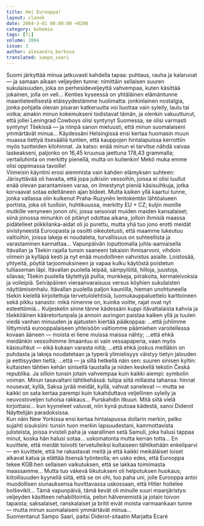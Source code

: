 ```yaml
---
title: Hei Eurooppa!
layout: clanek
date: 2004-3-01 00:00:00 +0200
category: bohemia
tags: [fi]
volume: 2004
issue: 3
author: alexandra_berkova
translated: sampo_saari
---
```

  
Suomi järkyttää minua jatkuvasti kahdella tapaa: puhtaus, rauha ja kalaruoat — ja samaan aikaan veljeyden tunne: nimittäin sellaisen suuren sukulaisuuden, joka on perhesideveljeyttä vahvempaa, kuten käsittää jokainen, jolla on veli… Kenties kyseessä on yhtäläinen elämäntunne maantieteellisestä etäisyydestämme huolimatta: jonkinlainen nostalgia, jonka pohjalla olevan pisaran katkeruutta voi liuottaa vain syleily, laulu tai votka; ainakin minun kokemukseni todistavat tämän, ja olenkin vakuuttunut, että jollei Leningrad Cowboys olisi syntynyt Suomessa, se olisi varmasti syntynyt Tšekissä — ja niinpä sanon mieluusti, että minun suomalaiseni ymmärtävät minua… 
 Käydessäni Helsingissä ensi kertaa huomasin muun muassa tiettyä itsesääliä tuntien, että kauppojen hintalapuissa kerrottiin myös tuotteiden kilohinnat. Ja katso: enää minun ei tarvitse nähdä vaivaa laskeakseni, paljonko on 16,45 kruunua jaettuna 178,43 grammalla; vertailuhinta on merkitty pienellä, mutta on kuitenkin! Mekö muka emme olisi oppimassa tavoille!  
Viimeisin käyntini erosi aiemmista vain kahden elämyksen suhteen: 
Järisyttävää oli havaita, että jopa julkisiin vessoihin, joissa ei olisi luullut enää olevan parantamisen varaa, on ilmestynyt pieniä käsisuihkuja, jotka korvaavat sotaa edeltäneen ajan bideet. Mutta kaiken yllä kaartui tunne, jonka vallassa olin kulkenut Praha-Ruzyněn lentokentän lähtöalueen portista, joka oli tuolloin, huhtikuussa, merkitty EU + CZ; kuljin monille mutkille venyneen jonon ohi, jossa seisoivat muiden maiden kansalaiset; siinä jonossa minunkin oli pitänyt odottaa aikana, jolloin ihmisiä maassa pidätelleet piikkilanka-aidat oli jo purettu, mutta yhä tuo jono erotti meidät sivistyneestä Euroopasta ja osoitti oikeutetusti, että maamme lukeutuu valtioihin, joissa lakeja ei noudateta, turvallisuus on suhteellista ja varastaminen kannattaa… 
Vapunpäivän loputtomalla juhla-aamiaisella Itävallan ja Tšekin rajalla tunsin saaneeni takaisin ihmisarvoni, vihdoin viimein ja kylläpä kesti ja nyt enää muodollinen vahvistus asialle. Loistosää, yhtyeitä, pöytiä tarjoomuksineen ja vapaa kulku käytöstä poistetun tulliaseman läpi. Itävallan puolella leipää, sämpylöitä, hilloja, juustoja, silavaa; Tšekin puolella täytettyjä pullia, munkkeja, piirakoita, kermaleivoksia ja voileipiä. Selväpäinen vieraanvaraisuus versus köyhien sukulaisten näyttämisenhalu. Itävallan puolella paljon kauniilla, hieman unohtuneella tšekin kielellä kirjoitettuja tervetulolehtisiä, luomukauppaluettelo karttoineen sekä pikku sanasto: mikä nimenne on, kuinka voitte, rajat ovat nyt esteettömiä… 
Kuljeskelin sinne tänne kädessäni kuppi itävaltalaista kahvia ja tšekkiläinen kääretortunpala ja annoin auringon paistaa kaiken yllä ja tuulen viedä vanhan minuuden ja ajatusten kiertää pääkoppaa: 
…että juhlimme liittymistä eurooppalaiseen yhteisöön valtiomme päämiehen varoitellessa kovaan ääneen — moista ei liene muissa maissa nähty; 
…että ehkä meidänkin vessoihimme ilmaantuu ei vain vessapaperia, vaan myös käsisuihkut — eikä kukaan varasta niitä; 
…että ehkä joskus meilläkin on puhdasta ja lakeja noudatetaan ja typerä ylimielisyys väistyy tietyn jalouden ja eettisyyden tieltä; 
…että — ja sillä hetkellä näin sen: suuren sinisen kyltin: kultaisten tähtien kehän sinisellä taustalla ja niiden keskellä tekstin Česká republika. Ja silloin tunsin jotain vahvempaa kuin kaikki aiempi: symbolin voiman. Minun tasavaltani tähtikehässä: tulipa siitä millaista tahansa: hinnat nousevat, kyllä, Saksa jyrää meidät, kyllä, vahvat sanelevat — mutta se kaikki on sata kertaa parempi kuin tukahduttava veljellinen syleily ja neuvostoveljen tuhoisa rakkaus… Purskahdin itkuun. Mitä siitä vielä kirjoittaisi… kun kyyneleet valuvat, niin kynä putoaa kädestä, sanoi Diderot Näyttelijän paradoksissa.  
Kun näin New Yorkissa ensi kertaa hintalapussa dollarin merkin, pelko sujahti sisuksiini: tunsin tuon merkin lapsuudestani, kammottavista julisteista, joissa irvisteli paha ja vaarallinen setä Samuli, joka halusi tappaa minut, koska hän halusi sotaa… uskomatonta mutta kerran totta… 
En kuvittele, että meidät toivotti tervetulleiksi kultaiseen tähtikehään enkeliparvi — en kuvittele, että he rakastavat meitä ja että kaikki meikäläiset loiset alkavat katua ja elättää itsensä työnteolla; en usko edes, että Eurooppa tekee KGB:hen sellaisen vaikutuksen, että se lakkaa toimimasta maassamme… Mutta tuo väkevä liikutukseni oli helpotuksen huokaus; kiitollisuuden kyyneliä siitä, että se on ohi, tuo paha uni, jolle Eurooppa antoi muodollisen siunauksensa huvittavassa uskossaan, että Hitler hoitelee bolševikit… 
Tämä vapunpäivä, tämä kevät oli minulle suuri maanjäristys: veljeyden käsitteen rehabilitointia, pelon hälvenemistä ja jotain toivon tapaista; saksalaiset, ranskalaiset ja britit eivät moista varmaankaan tunne — mutta minun suomalaiseni ymmärtävät minua…  
Suomentanut Sampo Saari, paitsi Diderot-sitaatin Marjatta Ecaré 